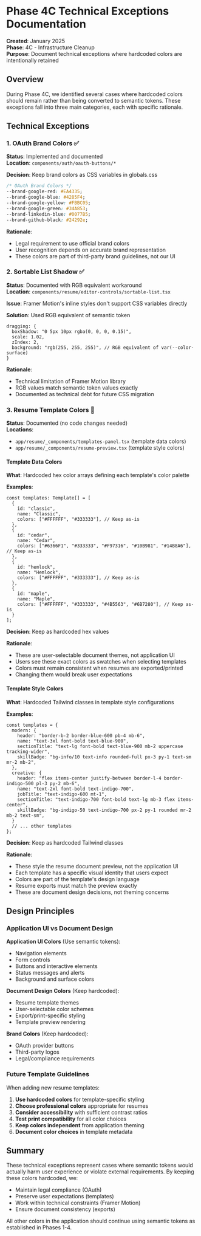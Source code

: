 # Phase 4C Technical Exceptions Documentation

**Created**: January 2025  
**Phase**: 4C - Infrastructure Cleanup  
**Purpose**: Document technical exceptions where hardcoded colors are intentionally retained

## Overview

During Phase 4C, we identified several cases where hardcoded colors should remain rather than being converted to semantic tokens. These exceptions fall into three main categories, each with specific rationale.

## Technical Exceptions

### 1. OAuth Brand Colors ✅

**Status**: Implemented and documented  
**Location**: `components/auth/oauth-buttons/*`

**Decision**: Keep brand colors as CSS variables in globals.css

```css
/* OAuth Brand Colors */
--brand-google-red: #EA4335;
--brand-google-blue: #4285F4;
--brand-google-yellow: #FBBC05;
--brand-google-green: #34A853;
--brand-linkedin-blue: #0077B5;
--brand-github-black: #24292e;
```

**Rationale**:
- Legal requirement to use official brand colors
- User recognition depends on accurate brand representation
- These colors are part of third-party brand guidelines, not our UI

### 2. Sortable List Shadow ✅

**Status**: Documented with RGB equivalent workaround  
**Location**: `components/resume/editor-controls/sortable-list.tsx`

**Issue**: Framer Motion's inline styles don't support CSS variables directly

**Solution**: Used RGB equivalent of semantic token
```tsx
dragging: {
  boxShadow: "0 5px 10px rgba(0, 0, 0, 0.15)",
  scale: 1.02,
  zIndex: 2,
  background: "rgb(255, 255, 255)", // RGB equivalent of var(--color-surface)
}
```

**Rationale**:
- Technical limitation of Framer Motion library
- RGB values match semantic token values exactly
- Documented as technical debt for future CSS migration

### 3. Resume Template Colors 📝

**Status**: Documented (no code changes needed)  
**Locations**: 
- `app/resume/_components/templates-panel.tsx` (template data colors)
- `app/resume/_components/resume-preview.tsx` (template style colors)

#### Template Data Colors

**What**: Hardcoded hex color arrays defining each template's color palette

**Examples**:
```tsx
const templates: Template[] = [
  {
    id: "classic",
    name: "Classic",
    colors: ["#FFFFFF", "#333333"], // Keep as-is
  },
  {
    id: "cedar",
    name: "Cedar", 
    colors: ["#6366F1", "#333333", "#F97316", "#10B981", "#14B8A6"], // Keep as-is
  },
  {
    id: "hemlock",
    name: "Hemlock",
    colors: ["#FFFFFF", "#333333"], // Keep as-is
  },
  {
    id: "maple",
    name: "Maple",
    colors: ["#FFFFFF", "#333333", "#4B5563", "#6B7280"], // Keep as-is
  }
];
```

**Decision**: Keep as hardcoded hex values

**Rationale**:
- These are user-selectable document themes, not application UI
- Users see these exact colors as swatches when selecting templates
- Colors must remain consistent when resumes are exported/printed
- Changing them would break user expectations

#### Template Style Colors

**What**: Hardcoded Tailwind classes in template style configurations

**Examples**:
```tsx
const templates = {
  modern: {
    header: "border-b-2 border-blue-600 pb-4 mb-6",
    name: "text-3xl font-bold text-blue-900",
    sectionTitle: "text-lg font-bold text-blue-900 mb-2 uppercase tracking-wider",
    skillBadge: "bg-info/10 text-info rounded-full px-3 py-1 text-sm mr-2 mb-2",
  },
  creative: {
    header: "flex items-center justify-between border-l-4 border-indigo-500 pl-3 py-2 mb-6",
    name: "text-2xl font-bold text-indigo-700",
    jobTitle: "text-indigo-600 mt-1",
    sectionTitle: "text-indigo-700 font-bold text-lg mb-3 flex items-center",
    skillBadge: "bg-indigo-50 text-indigo-700 px-2 py-1 rounded mr-2 mb-2 text-sm",
  }
  // ... other templates
};
```

**Decision**: Keep as hardcoded Tailwind classes

**Rationale**:
- These style the resume document preview, not the application UI
- Each template has a specific visual identity that users expect
- Colors are part of the template's design language
- Resume exports must match the preview exactly
- These are document design decisions, not theming concerns

## Design Principles

### Application UI vs Document Design

**Application UI Colors** (Use semantic tokens):
- Navigation elements
- Form controls
- Buttons and interactive elements
- Status messages and alerts
- Background and surface colors

**Document Design Colors** (Keep hardcoded):
- Resume template themes
- User-selectable color schemes
- Export/print-specific styling
- Template preview rendering

**Brand Colors** (Keep hardcoded):
- OAuth provider buttons
- Third-party logos
- Legal/compliance requirements

### Future Template Guidelines

When adding new resume templates:

1. **Use hardcoded colors** for template-specific styling
2. **Choose professional colors** appropriate for resumes
3. **Consider accessibility** with sufficient contrast ratios
4. **Test print compatibility** for all color choices
5. **Keep colors independent** from application theming
6. **Document color choices** in template metadata

## Summary

These technical exceptions represent cases where semantic tokens would actually harm user experience or violate external requirements. By keeping these colors hardcoded, we:

- Maintain legal compliance (OAuth)
- Preserve user expectations (templates)
- Work within technical constraints (Framer Motion)
- Ensure document consistency (exports)

All other colors in the application should continue using semantic tokens as established in Phases 1-4.